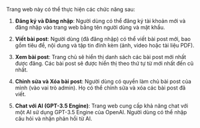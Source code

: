 Trang web này có thể thực hiện các chức năng sau:

1. **Đăng ký và Đăng nhập**: Người dùng có thể đăng ký tài khoản mới và đăng nhập vào trang web bằng tên người dùng và mật khẩu.

2. **Viết bài post**: Người dùng (đã đăng nhập) có thể viết bài post mới, bao gồm tiêu đề, nội dung và tập tin đính kèm (ảnh, video hoặc tài liệu PDF).

3. **Xem bài post**: Trang chủ sẽ hiển thị danh sách các bài post mới nhất được đăng. Các bài post sẽ được hiển thị theo thứ tự từ mới nhất đến cũ nhất.

4. **Chỉnh sửa và Xóa bài post**: Người dùng có quyền làm chủ bài post của mình (vào vai trò admin). Họ có thể chỉnh sửa và xóa các bài post đã viết.

5. **Chat với AI (GPT-3.5 Engine)**: Trang web cung cấp khả năng chat với một AI sử dụng GPT-3.5 Engine của OpenAI. Người dùng có thể nhập câu hỏi và nhận phản hồi từ AI.
